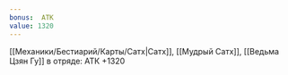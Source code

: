 ```yaml
---
bonus:  АТК 
value: 1320
---
```

[[Механики/Бестиарий/Карты/Сатх|Сатх]], [[Мудрый Сатх]], [[Ведьма Цзян Гу]] в отряде: АТК +1320
